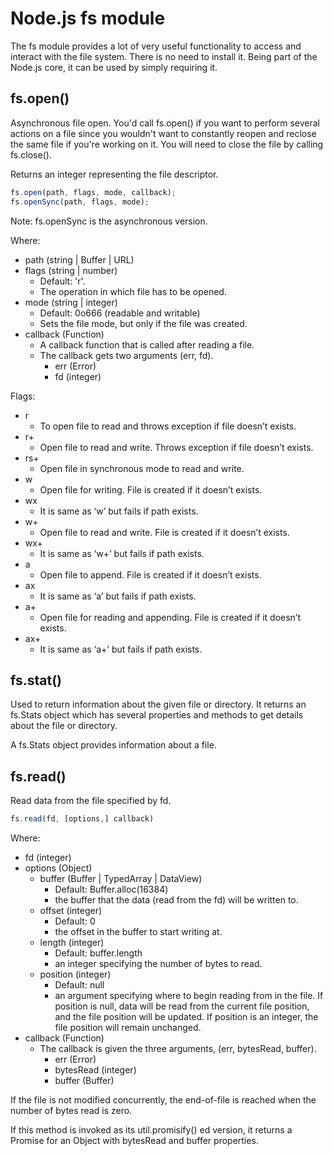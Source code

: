 # Node.js fs module

The fs module provides a lot of very useful functionality to access and interact with the file system. There is no need to install it. Being part of the Node.js core, it can be used by simply requiring it.

## fs.open()

Asynchronous file open. You'd call fs.open() if you want to perform several actions on a file since you wouldn't want to constantly reopen and reclose the same file if you're working on it. You will need to close the file by calling fs.close().

Returns an integer representing the file descriptor.

```javascript
fs.open(path, flags, mode, callback);
fs.openSync(path, flags, mode);
```

Note: fs.openSync is the asynchronous version.

Where:

- path (string | Buffer | URL)
- flags (string | number)
  - Default: 'r'.
  - The operation in which file has to be opened.
- mode (string | integer)
  - Default: 0o666 (readable and writable)
  - Sets the file mode, but only if the file was created.
- callback (Function)
  - A callback function that is called after reading a file.
  - The callback gets two arguments (err, fd).
    - err (Error)
    - fd (integer)

Flags:

- r
  - To open file to read and throws exception if file doesn’t exists.
- r+
  - Open file to read and write. Throws exception if file doesn’t exists.
- rs+
  - Open file in synchronous mode to read and write.
- w
  - Open file for writing. File is created if it doesn’t exists.
- wx
  - It is same as ‘w’ but fails if path exists.
- w+
  - Open file to read and write. File is created if it doesn’t exists.
- wx+
  - It is same as ‘w+’ but fails if path exists.
- a
  - Open file to append. File is created if it doesn’t exists.
- ax
  - It is same as ‘a’ but fails if path exists.
- a+
  - Open file for reading and appending. File is created if it doesn’t exists.
- ax+
  - It is same as ‘a+’ but fails if path exists.

## fs.stat()

Used to return information about the given file or directory. It returns an fs.Stats object which has several properties and methods to get details about the file or directory.

A fs.Stats object provides information about a file.

## fs.read()

Read data from the file specified by fd.

```javascript
fs.read(fd, [options,] callback)
```

Where:

- fd (integer)
- options (Object)
  - buffer (Buffer | TypedArray | DataView)
    - Default: Buffer.alloc(16384)
    - the buffer that the data (read from the fd) will be written to.
  - offset (integer)
    - Default: 0
    - the offset in the buffer to start writing at.
  - length (integer)
    - Default: buffer.length
    - an integer specifying the number of bytes to read.
  - position (integer)
    - Default: null
    - an argument specifying where to begin reading from in the file. If position is null, data will be read from the current file position, and the file position will be updated. If position is an integer, the file position will remain unchanged.
- callback (Function)
  - The callback is given the three arguments, (err, bytesRead, buffer).
    - err (Error)
    - bytesRead (integer)
    - buffer (Buffer)

If the file is not modified concurrently, the end-of-file is reached when the number of bytes read is zero.

If this method is invoked as its util.promisify() ed version, it returns a Promise for an Object with bytesRead and buffer properties.
